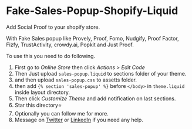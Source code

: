 # Fake-Sales-Popup-Shopify-Liquid
Add Social Proof to your shopify store. 

With Fake Sales popup like Provely, Proof, Fomo, Nudgify, Proof Factor, Fizfy, TrustActivity, crowdy.ai, Popkit and Just Proof.


To use this you need to do following.
1. First go to *Online Store* then click *Actions > Edit Code*
2. Then Just upload `sales-popup.liquid` to sections folder of your theme.
3. and then upload `sales-popup.css` to assetts folder.
4. then add  `{% section 'sales-popup' %}` before `</body>` in `theme.liquid` inside layout directory.
5. Then click *Customize Theme* and add notification on last sections. 
6. Star this directory:star:
7. Optionally you can follow me for more.
8. Message on [Twitter](https://twitter.com/MrUmairGujjar) or [LinkedIn](https://www.linkedin.com/in/umairgujjar/) if you need any help.
